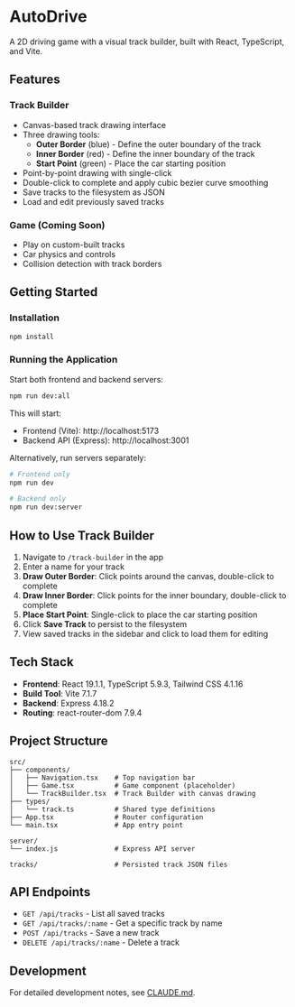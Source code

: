 # AutoDrive

A 2D driving game with a visual track builder, built with React, TypeScript, and Vite.

## Features

### Track Builder
- Canvas-based track drawing interface
- Three drawing tools:
  - **Outer Border** (blue) - Define the outer boundary of the track
  - **Inner Border** (red) - Define the inner boundary of the track
  - **Start Point** (green) - Place the car starting position
- Point-by-point drawing with single-click
- Double-click to complete and apply cubic bezier curve smoothing
- Save tracks to the filesystem as JSON
- Load and edit previously saved tracks

### Game (Coming Soon)
- Play on custom-built tracks
- Car physics and controls
- Collision detection with track borders

## Getting Started

### Installation

```bash
npm install
```

### Running the Application

Start both frontend and backend servers:
```bash
npm run dev:all
```

This will start:
- Frontend (Vite): http://localhost:5173
- Backend API (Express): http://localhost:3001

Alternatively, run servers separately:
```bash
# Frontend only
npm run dev

# Backend only
npm run dev:server
```

## How to Use Track Builder

1. Navigate to `/track-builder` in the app
2. Enter a name for your track
3. **Draw Outer Border**: Click points around the canvas, double-click to complete
4. **Draw Inner Border**: Click points for the inner boundary, double-click to complete
5. **Place Start Point**: Single-click to place the car starting position
6. Click **Save Track** to persist to the filesystem
7. View saved tracks in the sidebar and click to load them for editing

## Tech Stack

- **Frontend**: React 19.1.1, TypeScript 5.9.3, Tailwind CSS 4.1.16
- **Build Tool**: Vite 7.1.7
- **Backend**: Express 4.18.2
- **Routing**: react-router-dom 7.9.4

## Project Structure

```
src/
├── components/
│   ├── Navigation.tsx    # Top navigation bar
│   ├── Game.tsx          # Game component (placeholder)
│   └── TrackBuilder.tsx  # Track Builder with canvas drawing
├── types/
│   └── track.ts          # Shared type definitions
├── App.tsx               # Router configuration
└── main.tsx              # App entry point

server/
└── index.js              # Express API server

tracks/                   # Persisted track JSON files
```

## API Endpoints

- `GET /api/tracks` - List all saved tracks
- `GET /api/tracks/:name` - Get a specific track by name
- `POST /api/tracks` - Save a new track
- `DELETE /api/tracks/:name` - Delete a track

## Development

For detailed development notes, see [CLAUDE.md](./CLAUDE.md).
